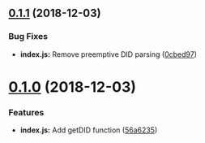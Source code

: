 ## [0.1.1](https://github.com/arablocks/dns-identity-resolution/compare/0.1.0...0.1.1) (2018-12-03)


### Bug Fixes

* **index.js:** Remove preemptive DID parsing ([0cbed97](https://github.com/arablocks/dns-identity-resolution/commit/0cbed97))



# [0.1.0](https://github.com/arablocks/dns-identity-resolution/compare/56a6235...0.1.0) (2018-12-03)


### Features

* **index.js:** Add getDID function ([56a6235](https://github.com/arablocks/dns-identity-resolution/commit/56a6235))




